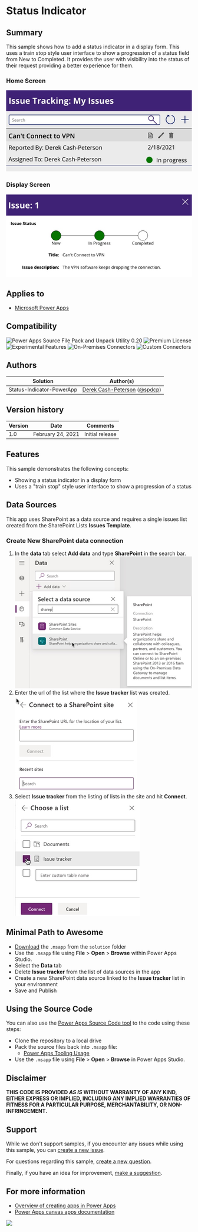 # Status Indicator

## Summary

This sample shows how to add a status indicator in a display form. This uses a train stop style user interface to show a progression of a status field from New to Completed. It provides the user with visibility into the status of their request providing a better experience for them.

### Home Screen

![Status Indicator Home Screen](./assets/powerapp-statusindicator.jpg)

### Display Screen

![Status Indicator Display Screen](./assets/powerapp-statusindicator2.jpg)

## Applies to

* [Microsoft Power Apps](https://docs.microsoft.com/powerapps/)

## Compatibility

![Power Apps Source File Pack and Unpack Utility 0.20](https://img.shields.io/badge/Packing%20Tool-0.20-green.svg)
![Premium License](https://img.shields.io/badge/Premium%20License-Not%20Required-green.svg "Premium Power Apps license not required")
![Experimental Features](https://img.shields.io/badge/Experimental%20Features-No-green.svg "Does not rely on experimental features")
![On-Premises Connectors](https://img.shields.io/badge/On--Premises%20Connectors-No-green.svg "Does not use on-premise connectors")
![Custom Connectors](https://img.shields.io/badge/Custom%20Connectors-Not%20Required-green.svg "Does not use custom connectors")

## Authors

Solution|Author(s)
--------|---------
Status-Indicator-PowerApp | [Derek Cash-Peterson](https://github.com/dcashpeterson) ([@spdcp](https://twitter.com/spdcp))

## Version history

Version|Date|Comments
-------|----|--------
1.0|February 24, 2021|Initial release

## Features

This sample demonstrates the following concepts:

* Showing a status indicator in a display form
* Uses a "train stop" style user interface to show a progression of a status


## Data Sources

This app uses SharePoint as a data source and requires a single issues list created from the SharePoint Lists **Issues Template**.

### Create New SharePoint data connection

1. In the **data** tab select **Add data** and type **SharePoint** in the search bar.  
![SharePoint data source](./assets/sp-data-source1.jpg)
2. Enter the url of the list where the **Issue tracker** list was created.  
![SharePoint data source enter list](./assets/sp-data-source2.jpg)
3. Select **Issue tracker** from the listing of lists in the site and hit **Connect**.  
![SharePoint data source enter list](./assets/sp-data-source3.jpg)

## Minimal Path to Awesome

* [Download](https://github.com/pnp/powerapps-samples/blob/main/samples/status-indicator/solution/Status-Indicator.msapp) the `.msapp` from the `solution` folder
* Use the `.msapp` file using **File** > **Open** > **Browse** within Power Apps Studio.
* Select the **Data** tab
* Delete **Issue tracker** from the list of data sources in the app
* Create a new SharePoint data source linked to the **Issue tracker** list in your environment
* Save and Publish

## Using the Source Code

  You can also use the [Power Apps Source Code tool](https://github.com/microsoft/PowerApps-Language-Tooling) to the code using these steps:

* Clone the repository to a local drive
* Pack the source files back into `.msapp` file:
  * [Power Apps Tooling Usage](https://github.com/microsoft/PowerApps-Language-Tooling)
* Use the `.msapp` file using **File** > **Open** > **Browse** in Power Apps Studio.

## Disclaimer

**THIS CODE IS PROVIDED *AS IS* WITHOUT WARRANTY OF ANY KIND, EITHER EXPRESS OR IMPLIED, INCLUDING ANY IMPLIED WARRANTIES OF FITNESS FOR A PARTICULAR PURPOSE, MERCHANTABILITY, OR NON-INFRINGEMENT.**

## Support

While we don't support samples, if you encounter any issues while using this sample, you can [create a new issue](https://github.com/pnp/powerapps-samples/issues/new?assignees=&labels=Needs%3A+Triage+%3Amag%3A%2Ctype%3Abug-suspected&template=bug-report.yml&sample=status-indicator&authors=@dcashpeterson&title=status-indicator%20-%20).

For questions regarding this sample, [create a new question](https://github.com/pnp/powerapps-samples/issues/new?assignees=&labels=Needs%3A+Triage+%3Amag%3A%2Ctype%3Abug-suspected&template=question.yml&sample=status-indicator&authors=@dcashpeterson&title=status-indicator%20-%20).

Finally, if you have an idea for improvement, [make a suggestion](https://github.com/pnp/powerapps-samples/issues/new?assignees=&labels=Needs%3A+Triage+%3Amag%3A%2Ctype%3Abug-suspected&template=suggestion.yml&sample=status-indicator&authors=@dcashpeterson&title=status-indicator%20-%20).

## For more information

- [Overview of creating apps in Power Apps](https://docs.microsoft.com/powerapps/maker/)
- [Power Apps canvas apps documentation](https://docs.microsoft.com/en-us/powerapps/maker/canvas-apps/)


<img src="https://telemetry.sharepointpnp.com/powerapp-samples/samples/status-indicator" />
